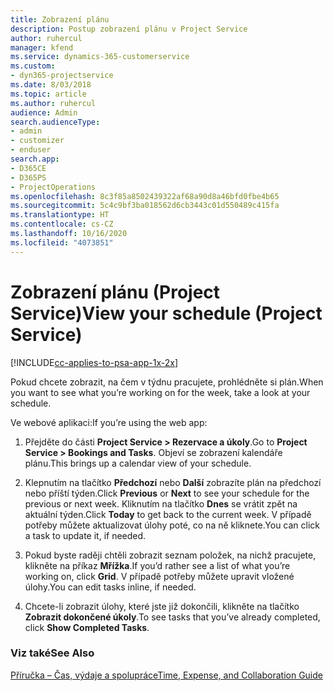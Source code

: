 ```yaml
---
title: Zobrazení plánu
description: Postup zobrazení plánu v Project Service
author: ruhercul
manager: kfend
ms.service: dynamics-365-customerservice
ms.custom:
- dyn365-projectservice
ms.date: 8/03/2018
ms.topic: article
ms.author: ruhercul
audience: Admin
search.audienceType:
- admin
- customizer
- enduser
search.app:
- D365CE
- D365PS
- ProjectOperations
ms.openlocfilehash: 8c3f85a8502439322af68a90d8a46bfd0fbe4b65
ms.sourcegitcommit: 5c4c9bf3ba018562d6cb3443c01d550489c415fa
ms.translationtype: HT
ms.contentlocale: cs-CZ
ms.lasthandoff: 10/16/2020
ms.locfileid: "4073851"
---
```

# <a name="view-your-schedule-project-service"></a><span data-ttu-id="69f68-103">Zobrazení plánu (Project Service)</span><span class="sxs-lookup"><span data-stu-id="69f68-103">View your schedule (Project Service)</span></span>

[!INCLUDE[cc-applies-to-psa-app-1x-2x](../includes/cc-applies-to-psa-app-1x-2x.md)]

<span data-ttu-id="69f68-104">Pokud chcete zobrazit, na čem v týdnu pracujete, prohlédněte si plán.</span><span class="sxs-lookup"><span data-stu-id="69f68-104">When you want to see what you’re working on for the week, take a look at your schedule.</span></span>  
  
 <span data-ttu-id="69f68-105">Ve webové aplikaci:</span><span class="sxs-lookup"><span data-stu-id="69f68-105">If you’re using the web app:</span></span>  
  
1.  <span data-ttu-id="69f68-106">Přejděte do části **Project Service > Rezervace a úkoly**.</span><span class="sxs-lookup"><span data-stu-id="69f68-106">Go to **Project Service > Bookings and Tasks**.</span></span> <span data-ttu-id="69f68-107">Objeví se zobrazení kalendáře plánu.</span><span class="sxs-lookup"><span data-stu-id="69f68-107">This brings up a calendar view of your schedule.</span></span>  
  
2.  <span data-ttu-id="69f68-108">Klepnutím na tlačítko **Předchozí** nebo **Další** zobrazíte plán na předchozí nebo příští týden.</span><span class="sxs-lookup"><span data-stu-id="69f68-108">Click **Previous** or **Next** to see your schedule for the previous or next week.</span></span> <span data-ttu-id="69f68-109">Kliknutím na tlačítko **Dnes** se vrátit zpět na aktuální týden.</span><span class="sxs-lookup"><span data-stu-id="69f68-109">Click **Today** to get back to the current week.</span></span> <span data-ttu-id="69f68-110">V případě potřeby můžete aktualizovat úlohy poté, co na ně kliknete.</span><span class="sxs-lookup"><span data-stu-id="69f68-110">You can click a task to update it, if needed.</span></span>  
  
3.  <span data-ttu-id="69f68-111">Pokud byste raději chtěli zobrazit seznam položek, na nichž pracujete, klikněte na příkaz **Mřížka**.</span><span class="sxs-lookup"><span data-stu-id="69f68-111">If you’d rather see a list of what you’re working on, click **Grid**.</span></span> <span data-ttu-id="69f68-112">V případě potřeby můžete upravit vložené úlohy.</span><span class="sxs-lookup"><span data-stu-id="69f68-112">You can edit tasks inline, if needed.</span></span>  
  
4.  <span data-ttu-id="69f68-113">Chcete-li zobrazit úlohy, které jste již dokončili, klikněte na tlačítko **Zobrazit dokončené úkoly**.</span><span class="sxs-lookup"><span data-stu-id="69f68-113">To see tasks that you’ve already completed, click **Show Completed Tasks**.</span></span>  
  
### <a name="see-also"></a><span data-ttu-id="69f68-114">Viz také</span><span class="sxs-lookup"><span data-stu-id="69f68-114">See Also</span></span>  
 [<span data-ttu-id="69f68-115">Příručka – Čas, výdaje a spolupráce</span><span class="sxs-lookup"><span data-stu-id="69f68-115">Time, Expense, and Collaboration Guide</span></span>](../psa/time-expense-collaboration-guide.md)
